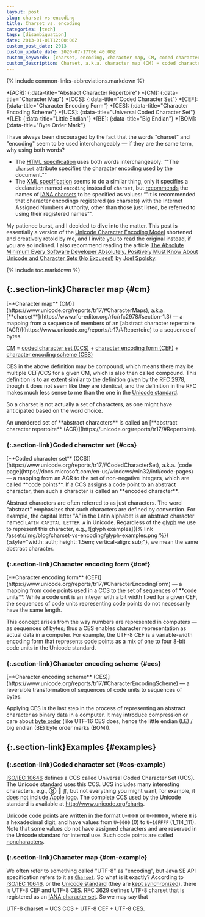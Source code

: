 ```yaml
---
layout: post
slug: charset-vs-encoding
title: Charset vs. encoding
categories: [tech]
tags: [disambiguation]
date: 2013-01-01T12:00:00Z
custom_post_date: 2013
custom_update_date: 2020-07-17T06:40:00Z
custom_keywords: [charset, encoding, character map, CM, coded character set, CCS, character encoding form, CEF, character encoding scheme, CES, Universal Coded Character Set, UCS, UCS Transformation Format, UTF, Unicode]
custom_description: Charset, a.k.a. character map (CM) = coded character set (CCS) + character encoding form (CEF) + character encoding scheme (CES).
---
```

{% include common-links-abbreviations.markdown %}

*[ACR]:
{:data-title="Abstract Character Repertoire"}
*[CM]:
{:data-title="Character Map"}
*[CCS]:
{:data-title="Coded Character Set"}
*[CEF]:
{:data-title="Character Encoding Form"}
*[CES]:
{:data-title="Character Encoding Scheme"}
*[UCS]:
{:data-title="Universal Coded Character Set"}
*[LE]:
{:data-title="Little Endian"}
*[BE]:
{:data-title="Big Endian"}
*[BOM]:
{:data-title="Byte Order Mark"}

I have always been discouraged by the fact that the words "charset" and "encoding" seem to be used interchangeably &mdash; if they are the same term, why using both words?
* The [HTML specification](https://html.spec.whatwg.org/multipage/) uses both words interchangeably:
<q>"The <a href="https://html.spec.whatwg.org/multipage/semantics.html#attr-meta-charset">`charset`</a> attribute specifies the character <a href="https://encoding.spec.whatwg.org/#encoding">encoding</a> used by the document."</q>
* The [XML specification](https://www.w3.org/TR/xml/) seems to do a similar thing, only it specifies a declaration named `encoding` instead of `charset`,
but [recommends](https://www.w3.org/TR/xml/#charencoding) the names of [IANA charsets](https://www.iana.org/assignments/character-sets/character-sets.xhtml) to be specified as values:
<q>"It is recommended that character encodings registered (as charsets) with the Internet Assigned Numbers Authority, other than those just listed,
be referred to using their registered names"</q>.

My patience burst, and I decided to dive into the matter.
This post is essentially a version of the [Unicode Character Encoding Model](https://unicode.org/reports/tr17/) shortened and creatively retold by me,
and I invite you to read the original instead, if you are so inclined.
I also recommend reading the article [The Absolute Minimum Every Software Developer Absolutely, Positively Must Know About Unicode and Character Sets (No Excuses!)](https://www.joelonsoftware.com/2003/10/08/the-absolute-minimum-every-software-developer-absolutely-positively-must-know-about-unicode-and-character-sets-no-excuses/)<span class="insignificant">&nbsp;by [Joel Spolsky](https://www.joelonsoftware.com/about-me/)</span>.

{% include toc.markdown %}

## [](#cm){:.section-link}Character map {#cm}
<div class="info-block" markdown="1">
[**Character map** (CM)](https://www.unicode.org/reports/tr17/#CharacterMaps), a.k.a. [**charset**](https://www.rfc-editor.org/rfc/rfc2978#section-1.3) &mdash;
a mapping from a sequence of members of an [abstract character repertoire (ACR)](https://www.unicode.org/reports/tr17/#Repertoire) to a sequence of bytes.

[CM](https://www.unicode.org/reports/tr17/#CharacterMaps) = [coded character set (CCS)](https://www.unicode.org/reports/tr17/#CodedCharacterSet) + [character encoding form (CEF)](https://www.unicode.org/reports/tr17/#CharacterEncodingForm) + [character encoding scheme (CES)](https://www.unicode.org/reports/tr17/#CharacterEncodingScheme)
</div>

CES in the above definition may be compound, which means there may be multiple CEF/CCS for a given CM, which is also then called compound.
This definition is to an extent similar to the definition given by the [RFC 2978](https://www.rfc-editor.org/rfc/rfc2978#section-1.3),
though it does not seem like they are identical, and the definition in the RFC makes much less sense to me than the one in the [Unicode standard](https://unicode.org/standard/standard.html).

So a charset is not actually a set of characters, as one might have anticipated based on the word choice.

<div class="info-block" markdown="1">
An unordered set of **abstract characters** is called an [**abstract character repertoire** (ACR)](https://unicode.org/reports/tr17/#Repertoire).
</div>

### [](#ccs){:.section-link}Coded character set {#ccs}

<div class="info-block" markdown="1">
[**Coded character set** (CCS)](https://www.unicode.org/reports/tr17/#CodedCharacterSet), a.k.a. [code page](https://docs.microsoft.com/en-us/windows/win32/intl/code-pages) &mdash;
a mapping from an ACR to the set of non-negative integers, which are called **code points**.
If a CCS assigns a code point to an abstract character, then such a character is called an **encoded character**.
</div>

Abstract characters are often referred to as just characters.
The word "abstract" emphasizes that such characters are defined by convention.
For example, the capital letter "A" in the Latin alphabet is an abstract character named `LATIN CAPITAL LETTER A` in Unicode.
Regardless of the [glyph](https://unicode.org/reports/tr17/#CharactersVsGlyphs) we use to represent this character, e.g.,
![glyph examples]({% link /assets/img/blog/charset-vs-encoding/glyph-examples.png %}){:style="width: auth; height: 1.5em; vertical-align: sub;"},
we mean the same abstract character.

### [](#cef){:.section-link}Character encoding form {#cef}
<div class="info-block" markdown="1">
[**Character encoding form** (CEF)](https://www.unicode.org/reports/tr17/#CharacterEncodingForm) &mdash;
a mapping from code points used in a CCS to the set of sequences of **code units**.
While a code unit is an integer with a bit width fixed for a given CEF,
the sequences of code units representing code points do not necessarily have the same length.
</div>

This concept arises from the way numbers are represented in computers &mdash; as sequences of bytes;
thus a CES enables character representation as actual data in a computer.
For example, the UTF-8 CEF is a variable-width encoding form that represents code points as a mix of one to four 8-bit code units in the Unicode standard.

### [](#ces){:.section-link}Character encoding scheme {#ces}
<div class="info-block" markdown="1">
[**Character encoding scheme** (CES)](https://www.unicode.org/reports/tr17/#CharacterEncodingScheme) &mdash;
a reversible transformation of sequences of code units to sequences of bytes.
</div>

Applying CES is the last step in the process of representing an abstract character as binary data in a computer.
It may introduce compression or care about [byte order](https://www.unicode.org/reports/tr17/#ByteOrder)
(like UTF-16 CES does, hence the little endian (LE) / big endian (BE) byte order marks (BOM)).

## [](#examples){:.section-link}Examples {#examples}

### [](#ccs-example){:.section-link}Coded character set {#ccs-example}
[ISO/IEC 10646](https://www.iso.org/standard/69119.html) defines a CCS called Universal Coded Character Set (UCS).
The Unicode standard uses this CCS.
UCS includes many interesting characters, e.g., &#x2467; &#x1f9a0; &#x222c;, but not everything you might want, for example,
it [does not include Apple logo](http://hea-www.harvard.edu/~fine/OSX/unicode_apple_logo.html).
The complete CCS used by the Unicode standard is available at <http://www.unicode.org/charts>.

Unicode code points are written in the format `U+HHHH` or `U+HHHHHH`, where `H` is a hexadecimal digit,
and have values from `U+0000` (0) to `U+10FFFF` (1_114_111).
Note that some values do not have assigned characters and are reserved in the Unicode standard for internal use.
Such code points are called [noncharacters](http://www.unicode.org/faq/private_use.html#noncharacters).

### [](#cm-example){:.section-link}Character map {#cm-example}
We often refer to something called "UTF-8" as "encoding",
but Java SE API specification refers to it as [`Charset`](https://cr.openjdk.java.net/~iris/se/14/spec/fr/java-se-14-fr-spec/api/java.base/java/nio/charset/StandardCharsets.html#UTF_8). 
So what is it exactly? According to [ISO/IEC 10646](https://www.iso.org/standard/69119.html), or the [Unicode standard](https://unicode.org/standard/standard.html)
(they are [kept synchronized](https://www.unicode.org/faq/unicode_iso.html)),
there is UTF-8 CEF and UTF-8 CES.
[RFC 3629](https://www.rfc-editor.org/rfc/rfc3629) defines UTF-8 charset that is registered as an [IANA character set](https://www.iana.org/assignments/character-sets/character-sets.xhtml).
So we may say that
<div class="info-block" markdown="1">
UTF-8 charset = UCS CCS + UTF-8 CEF + UTF-8 CES.
</div>
